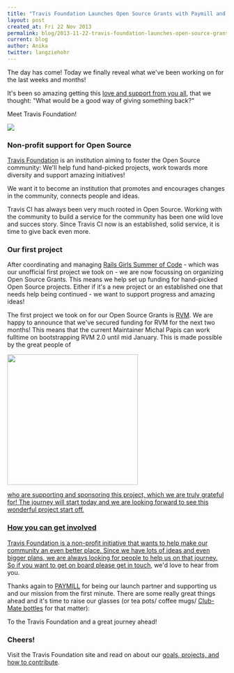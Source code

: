 ```yaml
---
title: "Travis Foundation Launches Open Source Grants with Paymill and RVM"
layout: post
created_at: Fri 22 Nov 2013
permalink: blog/2013-11-22-travis-foundation-launches-open-source-grants
current: blog
author: Anika
twitter: langziehohr
---
```

The day has come! Today we finally reveal what we've been working on for the
last weeks and months!

It's been so amazing getting this [love and support from you
all](love.travis-ci.org), that we thought: "What would be a good way of giving
something back?"

Meet Travis Foundation!

![](https://f.cloud.github.com/assets/1711357/1578037/5ead41b2-5174-11e3-96e1-7e9dae8580b2.png)


### Non-profit support for Open Source

[Travis Foundation](http://foundation.travis-ci.org) is an institution aiming to
foster the Open Source community: We'll help fund hand-picked projects, work
towards more diversity and support amazing initiatives!

We want it to become an institution that promotes and encourages changes in the
community, connects people and ideas.

Travis CI has always been very much rooted in Open Source. Working with the
community to build a service for the community has been one wild love and
succes story. Since Travis CI now is an established, solid service, it is time
to give back even more.


### Our first project

After coordinating and managing [Rails Girls Summer of
Code](http://railsgirlssummerofcode.org) - which was our unofficial first project we
took on - we are now focussing on organizing Open Source Grants. This means we
help set up funding for hand-picked Open Source projects. Either if it's a new
project or an established one that needs help being continued - we want to
support progress and amazing ideas!

The first project we took on for our Open Source Grants is [RVM](http://rvm.io). We
are happy to announce that we've secured funding for RVM for the next two
months! This means that the current Maintainer Michal Papis can work fulltime
on bootstrapping RVM 2.0 until mid January. This is made possible by the great
people of

<a href="paymill.com"><img src="https://f.cloud.github.com/assets/1711357/1591306/6c7064c2-52a1-11e3-917d-9b3be5f40f83.png" width="300">

who are supporting and sponsoring this project, which we are truly grateful
for! The journey will start today and we are looking forward to see this
wonderful project start off.


### How you can get involved

Travis Foundation is a non-profit initiative that wants to help make our
community an even better place. Since we have lots of ideas and even bigger
plans, we are always looking for people to help us on that journey. So if you
want to get on board [please get in touch](mailto:Foundation@travis-ci.org),
we'd love to hear from you.

Thanks again to [PAYMILL](http://paymill.com) for being our launch partner and
supporting us and our mission from the first minute. There are some really
great things ahead and it's time to raise our glasses (or tea pots/ coffee
mugs/ [Club-Mate bottles](http://en.wikipedia.org/wiki/Club-Mate) for that matter):

To the Travis Foundation and a great journey ahead!


### Cheers!

Visit the Travis Foundation site and read
on about our [goals, projects, and how to contribute](http://foundation.travis-ci.org).
